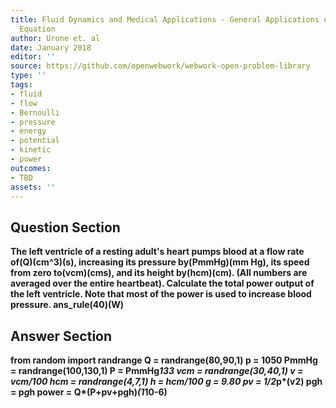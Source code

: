 ```yaml
---
title: Fluid Dynamics and Medical Applications - General Applications of Bernoullis
  Equation
author: Urone et. al
date: January 2018
editor: ''
source: https://github.com/openwebwork/webwork-open-problem-library
type: ''
tags:
- fluid
- flow
- Bernoulli
- pressure
- energy
- potential
- kinetic
- power
outcomes:
- TBD
assets: ''
---
```


## Question Section 

<b>
The left ventricle of a resting adult's heart pumps blood at a flow rate of(Q)(cm^3)(s), increasing its pressure by(PmmHg)(mm Hg), its speed from zero to(vcm)(cms), and its height by(hcm)(cm). (All numbers are averaged over the entire heartbeat). Calculate the total power output of the left ventricle. Note that most of the power is used to increase blood pressure.
ans_rule(40)(W)



## Answer Section

from random import randrange
Q = randrange(80,90,1)
p = 1050
PmmHg = randrange(100,130,1)
P = PmmHg*133
vcm = randrange(30,40,1)
v = vcm/100
hcm = randrange(4,7,1)
h = hcm/100
g = 9.80
pv = 1/2*p*(v**2)
pgh = p*g*h
power = Q*(P+pv+pgh)*(1*10**-6)